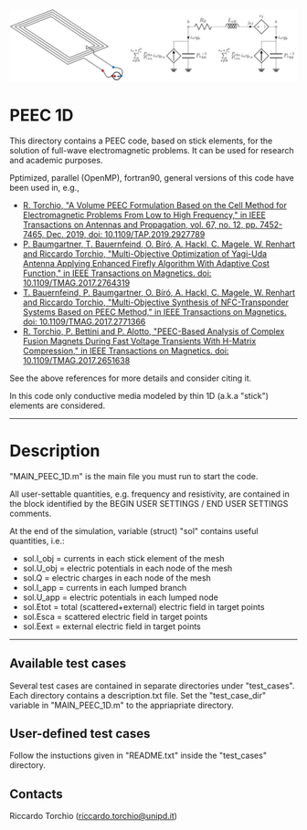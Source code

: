 <p align="center">
	<img src="image2.png" width="850">
</p>

# PEEC 1D 

This directory contains a PEEC code, based on stick elements, for the solution of full-wave electromagnetic problems.
It can be used for research and academic purposes.

Pptimized, parallel (OpenMP), fortran90, general versions of this code have been used in, e.g.,

* [R. Torchio, "A Volume PEEC Formulation Based on the Cell Method for Electromagnetic Problems From Low to High Frequency," in IEEE Transactions on Antennas and Propagation, vol. 67, no. 12, pp. 7452-7465, Dec. 2019, doi: 10.1109/TAP.2019.2927789](https://ieeexplore.ieee.org/document/8764572)
* [P. Baumgartner, T. Bauernfeind, O. Bíró, A. Hackl, C. Magele, W. Renhart and Riccardo Torchio, "Multi-Objective Optimization of Yagi-Uda Antenna Applying Enhanced Firefly Algorithm With Adaptive Cost Function," in IEEE Transactions on Magnetics. doi: 10.1109/TMAG.2017.2764319](http://ieeexplore.ieee.org/stamp/stamp.jsp?tp=&arnumber=8168407&isnumber=4479871)
* [T. Bauernfeind, P. Baumgartner, O. Bíró, A. Hackl, C. Magele, W. Renhart and Riccardo Torchio, "Multi-Objective Synthesis of NFC-Transponder Systems Based on PEEC Method," in IEEE Transactions on Magnetics. doi: 10.1109/TMAG.2017.2771366](http://ieeexplore.ieee.org/stamp/stamp.jsp?tp=&arnumber=8125565&isnumber=4479871)
* [R. Torchio, P. Bettini and P. Alotto, "PEEC-Based Analysis of Complex Fusion Magnets During Fast Voltage Transients With H-Matrix Compression," in IEEE Transactions on Magnetics. doi: 10.1109/TMAG.2017.2651638](http://ieeexplore.ieee.org/stamp/stamp.jsp?tp=&arnumber=7814211&isnumber=7934107)

See the above references for more details and consider citing it.

In this code only conductive media modeled by thin 1D (a.k.a "stick") elements are considered.

-------------------------------------------------------------------

# Description
 
"MAIN_PEEC_1D.m" is the main file you must run to start the code.                      
                                                                                                        
All user-settable quantities, e.g. frequency and resistivity, are contained in the block identified by the 
BEGIN USER SETTINGS / END USER SETTINGS comments.

At the end of the simulation, variable (struct) "sol" contains useful quantities, i.e.:
* sol.I_obj = currents in each stick element of the mesh
* sol.U_obj = electric potentials in each node of the mesh
* sol.Q = electric charges in each node of the mesh
* sol.I_app = currents in each lumped branch
* sol.U_app = electric potentials in each lumped node
* sol.Etot   = total (scattered+external) electric field in target points 
* sol.Esca   = scattered electric field in target points 
* sol.Eext   = external electric field in target points 
-------------------------------------------------------------------

Available test cases
--------------------
Several test cases are contained in separate directories under "test_cases". Each directory contains a description.txt file.
Set the "test_case_dir" variable in "MAIN_PEEC_1D.m" to the appriapriate directory.

User-defined test cases
-----------------------
Follow the instuctions given in "README.txt" inside the "test_cases" directory.

Contacts
-----------------------
Riccardo Torchio (riccardo.torchio@unipd.it)
